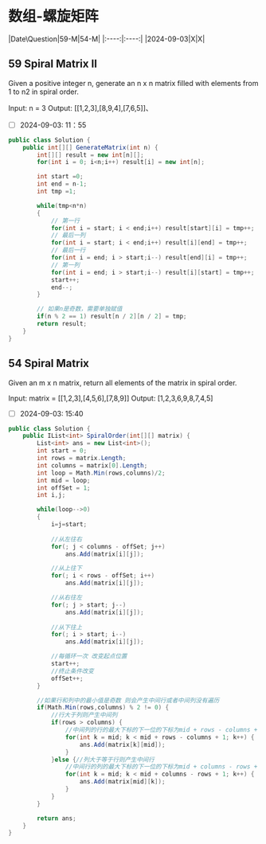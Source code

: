 # 数组-螺旋矩阵

|Date\Question|59-M|54-M|
|:----:|:----:|
|2024-09-03|X|X|

## 59 Spiral Matrix II
Given a positive integer n, generate an n x n matrix filled with elements from 1 to n2 in spiral order.

Input: n = 3
Output: [[1,2,3],[8,9,4],[7,6,5]]、

- [ ] 2024-09-03: 11：55

```c#
public class Solution {
    public int[][] GenerateMatrix(int n) {
        int[][] result = new int[n][];
        for(int i = 0; i<n;i++) result[i] = new int[n];

        int start =0;
        int end = n-1;
        int tmp =1;

        while(tmp<n*n)
        {
            // 第一行
            for(int i = start; i < end;i++) result[start][i] = tmp++;
            // 最后一列
            for(int i = start; i < end;i++) result[i][end] = tmp++;
            // 最后一行
            for(int i = end; i > start;i--) result[end][i] = tmp++;
            // 第一列
            for(int i = end; i > start;i--) result[i][start] = tmp++;
            start++;
            end--;
        }

        // 如果n是奇数，需要单独赋值
        if(n % 2 == 1) result[n / 2][n / 2] = tmp;
        return result;
    }
}
```

## 54 Spiral Matrix
Given an m x n matrix, return all elements of the matrix in spiral order.

Input: matrix = [[1,2,3],[4,5,6],[7,8,9]]
Output: [1,2,3,6,9,8,7,4,5]

- [ ] 2024-09-03: 15:40

```c#
public class Solution {
    public IList<int> SpiralOrder(int[][] matrix) {
        List<int> ans = new List<int>();
        int start = 0;
        int rows = matrix.Length;
        int columns = matrix[0].Length;
        int loop = Math.Min(rows,columns)/2;
        int mid = loop;
        int offSet = 1;
        int i,j;

        while(loop-->0)
        {
            i=j=start;
            
            //从左往右
            for(; j < columns - offSet; j++)
                ans.Add(matrix[i][j]);

            //从上往下
            for(; i < rows - offSet; i++)
                ans.Add(matrix[i][j]);

            //从右往左
            for(; j > start; j--)
                ans.Add(matrix[i][j]);
            
            //从下往上
            for(; i > start; i--)
                ans.Add(matrix[i][j]);

            //每循环一次 改变起点位置
            start++;
            //终止条件改变
            offSet++;
        }

        //如果行和列中的最小值是奇数 则会产生中间行或者中间列没有遍历
        if(Math.Min(rows,columns) % 2 != 0) {
            //行大于列则产生中间列
            if(rows > columns) {
                //中间列的行的最大下标的下一位的下标为mid + rows - columns + 1
                for(int k = mid; k < mid + rows - columns + 1; k++) {
                    ans.Add(matrix[k][mid]);
                }
            }else {//列大于等于行则产生中间行
                //中间行的列的最大下标的下一位的下标为mid + columns - rows + 1
                for(int k = mid; k < mid + columns - rows + 1; k++) {
                    ans.Add(matrix[mid][k]);
                }
            }
        }

        return ans;
    }
}
```
